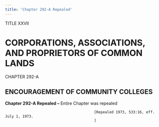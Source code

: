```yaml
---
title: 'Chapter 292-A Repealed'
---
```


TITLE XXVII
                                             
CORPORATIONS, ASSOCIATIONS, AND PROPRIETORS OF COMMON LANDS
===========================================================

CHAPTER 292-A
                                             
ENCOURAGEMENT OF COMMUNITY COLLEGES
-----------------------------------

**Chapter 292-A Repealed –** Entire Chapter was repealed


                                             [Repealed 1973, 533:16, eff. July 1, 1973.
                                             ]
